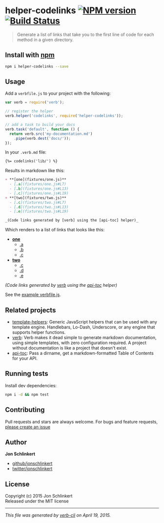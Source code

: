 # helper-codelinks [![NPM version](https://badge.fury.io/js/helper-codelinks.svg)](http://badge.fury.io/js/helper-codelinks)  [![Build Status](https://travis-ci.org/helpers/helper-codelinks.svg)](https://travis-ci.org/helpers/helper-codelinks) 

> Generate a list of links that take you to the first line of code for each method in a given directory.

## Install with [npm](npmjs.org)

```bash
npm i helper-codelinks --save
```

## Usage

Add a `verbfile.js` to your project with the following:

```js
var verb = require('verb');

// register the helper
verb.helper('codelinks', require('helper-codelinks'));

// add a task to build your docs
verb.task('default', function () {
  return verb.src('my-documentation.md')
    .pipe(verb.dest('docs/'));
});
```

In your `.verb.md` file:

```markdown
{%= codelinks('lib/') %}
```

Results in markdown like this:

```markdown
+ **[one](fixtures/one.js)**
  - [.a](fixtures/one.js#L7)
  - [.b](fixtures/one.js#L13)
  - [.c](fixtures/one.js#L19)
+ **[two](fixtures/two.js)**
  - [.c](fixtures/two.js#L7)
  - [.d](fixtures/two.js#L13)
  - [.e](fixtures/two.js#L19)

_(Code links generated by [verb] using the [api-toc] helper)_
```

Which renders to a list of links that looks like this:

+ **[one](fixtures/one.js)**
  - [.a](fixtures/one.js#L7)
  - [.b](fixtures/one.js#L13)
  - [.c](fixtures/one.js#L19)
+ **[two](fixtures/two.js)**
  - [.c](fixtures/two.js#L7)
  - [.d](fixtures/two.js#L13)
  - [.e](fixtures/two.js#L19)

_(Code links generated by [verb] using the [api-toc] helper)_

See the [example verbfile.js](./verbfile.js).

## Related projects
 * [template-helpers](https://github.com/jonschlinkert/template-helpers): Generic JavaScript helpers that can be used with any template engine. Handlebars, Lo-Dash, Underscore, or any engine that supports helper functions.
 * [verb](https://github.com/assemble/verb): Verb makes it dead simple to generate markdown documentation, using simple templates, with zero configuration required. A project without documentation is like a project that doesn't exist.
 * [api-toc](https://github.com/jonschlinkert/api-toc): Pass a dirname, get a markdown-formatted Table of Contents for your API.  

## Running tests
Install dev dependencies:

```bash
npm i -d && npm test
```

## Contributing
Pull requests and stars are always welcome. For bugs and feature requests, [please create an issue](https://github.com/helpers/helper-codelinks/issues)

## Author

**Jon Schlinkert**

+ [github/jonschlinkert](https://github.com/jonschlinkert)
+ [twitter/jonschlinkert](http://twitter.com/jonschlinkert) 

## License
Copyright (c) 2015 Jon Schlinkert  
Released under the MIT license

***

_This file was generated by [verb-cli](https://github.com/assemble/verb-cli) on April 19, 2015._


<!-- reflinks generated by verb-reflinks plugin -->

[api-toc]: https://github.com/jonschlinkert/api-toc
[verb]: https://github.com/assemble/verb
[template]: https://github.com/jonschlinkert/template